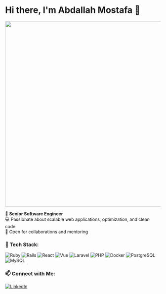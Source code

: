 # Hi there, I'm Abdallah Mostafa 👋

<img src="https://media.giphy.com/media/qgQUggAC3Pfv687qPC/giphy.gif" width="600">

🚀 **Senior Software Engineer**  
💻 Passionate about scalable web applications, optimization, and clean code  
📍 Open for collaborations and mentoring  


### 🔧 Tech Stack:
![Ruby](https://img.shields.io/badge/Ruby-CC342D?style=flat&logo=ruby&logoColor=white)
![Rails](https://img.shields.io/badge/Rails-CC0000?style=flat&logo=rubyonrails&logoColor=white)
![React](https://img.shields.io/badge/React-61DAFB?style=flat&logo=react&logoColor=black)
![Vue](https://img.shields.io/badge/Vue-4FC08D?style=flat&logo=vue.js&logoColor=white)
![Laravel](https://img.shields.io/badge/Laravel-FF2D20?style=flat&logo=laravel&logoColor=white)
![PHP](https://img.shields.io/badge/PHP-777BB4?style=flat&logo=php&logoColor=white)
![Docker](https://img.shields.io/badge/Docker-2496ED?style=flat&logo=docker&logoColor=white)
![PostgreSQL](https://img.shields.io/badge/PostgreSQL-336791?style=flat&logo=postgresql&logoColor=white)
![MySQL](https://img.shields.io/badge/MySQL-4479A1?style=flat&logo=mysql&logoColor=white)

### 📫 Connect with Me:
[![LinkedIn](https://img.shields.io/badge/LinkedIn-0077B5?style=flat&logo=linkedin&logoColor=white)]([https://linkedin.com/in/yourprofile](https://www.linkedin.com/in/abdallah-me/))


